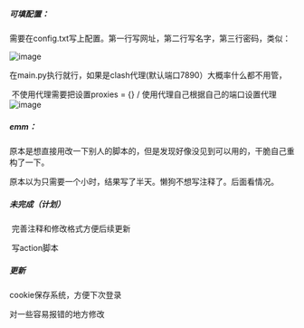 ##### 可填配置：

​	需要在config.txt写上配置。第一行写网址，第二行写名字，第三行密码，类似：




![image](https://github.com/user-attachments/assets/c8934a2c-a1f5-4d8d-8843-255590a4d0a4)


​	在main.py执行就行，如果是clash代理(默认端口7890）大概率什么都不用管，

​	不使用代理需要把设置proxies = {} / 使用代理自己根据自己的端口设置代理
  ![image](https://github.com/user-attachments/assets/c4d704bc-48fc-45c6-810b-66d2cb9e7cb1)


##### emm：

​	原本是想直接用改一下别人的脚本的，但是发现好像没见到可以用的，干脆自己重构了一下。

​	原本以为只需要一个小时，结果写了半天。懒狗不想写注释了。后面看情况。



##### 未完成（计划）

​	完善注释和修改格式方便后续更新

​	写action脚本
##### 更新

  cookie保存系统，方便下次登录
    
  对一些容易报错的地方修改
